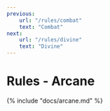 ```yaml
---
previous:
    url: "/rules/combat"
    text: "Combat"
next:
    url: "/rules/divine"
    text: "Divine"
---
```


# Rules - Arcane

{% include "docs/arcane.md" %}